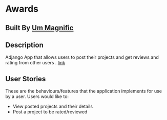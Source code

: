 # Awards
## Built By [Um Magnific](https://github.com/Magnific7/)
## Description
Adjango App that allows users to post their projects and get reviews and rating from other users . [link](https://awardsmag.herokuapp.com/)
## User Stories
These are the behaviours/features that the application implements for use by a user.
Users would like to:
* View posted projects and their details
* Post a project to be rated/reviewed
